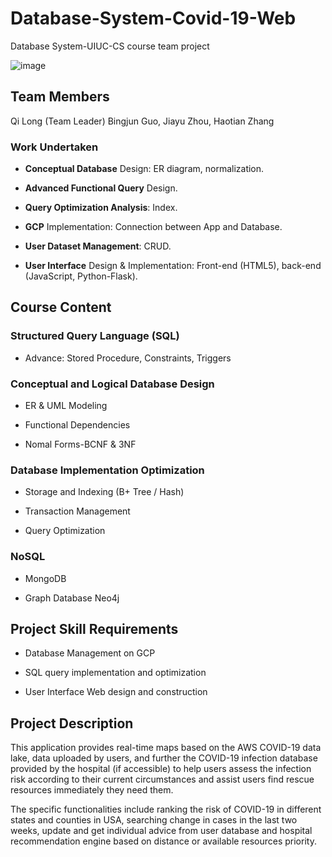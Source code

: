 # Database-System-Covid-19-Web
Database System-UIUC-CS course team project

![image](https://github.com/QiLong25/Database-System-Covid-19-Web/assets/143149589/31c67add-f67e-4207-ae57-fef39b6d5bbd)

## Team Members
Qi Long (Team Leader)
Bingjun Guo, Jiayu Zhou, Haotian Zhang

### Work Undertaken
 *  **Conceptual Database** Design: ER diagram, normalization.
  
 *  **Advanced Functional Query** Design.
  
 *  **Query Optimization Analysis**: Index.

 *  **GCP** Implementation: Connection between App and Database.

 *  **User Dataset Management**: CRUD.

 *  **User Interface** Design & Implementation: Front-end (HTML5), back-end (JavaScript, Python-Flask).

## Course Content

### Structured Query Language (SQL)
 *  Advance: Stored Procedure, Constraints, Triggers

### Conceptual and Logical Database Design
 *  ER & UML Modeling

 *  Functional Dependencies

 *  Nomal Forms-BCNF & 3NF

### Database Implementation Optimization
 *  Storage and Indexing (B+ Tree / Hash)

 *  Transaction Management

 *  Query Optimization

### NoSQL
 *  MongoDB

 *  Graph Database Neo4j

## Project Skill Requirements
 *  Database Management on GCP

 *  SQL query implementation and optimization

 *  User Interface Web design and construction

## Project Description
This application provides real-time maps based on the AWS COVID-19 data lake, data uploaded by users, and further the COVID-19 infection database provided by the hospital (if accessible) to help users assess the infection risk according to their current circumstances and assist users find rescue resources immediately they need them.

The specific functionalities include ranking the risk of COVID-19 in different states and counties in USA, searching change in cases in the last two weeks, update and get individual advice from user database and hospital recommendation engine based on distance or available resources priority.
